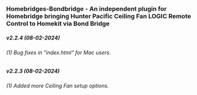 ### Homebridges-Bondbridge - An independent plugin for Homebridge bringing Hunter Pacific Ceiling Fan LOGIC Remote Control to Homekit via Bond Bridge

##### v2.2.4 (08-02-2024)
###### (1) Bug fixes in "index.html" for Mac users.

##### v2.2.3 (08-02-2024)
###### (1) Added more Ceiling Fan setup options.
